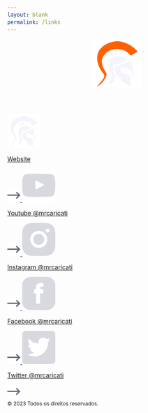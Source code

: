 ```yaml
---
layout: blank
permalink: /links
---
```


<section id="links">
  <header>
    <img src="/assets/img/logo.svg" alt="Mr. Caricati" />
  </header>
  <nav>
    <a href="/">
      <img src="/assets/img/links/website.svg" class="social-icon" />
      <p>
        <span class="name mrcaricati">Website</span>
      </p>
      <img src="/assets/img/links/arrow.svg" class="arrow-icon" />
    </a>
    <a href="https://www.youtube.com/@mrcaricati" target="_blank">
      <img src="/assets/img/links/youtube.svg" class="social-icon" />
      <p>
        <span class="name">Youtube</span>
        <span class="uname">@mrcaricati</span>
      </p>
      <img src="/assets/img/links/arrow.svg" class="arrow-icon" />
    </a>
    <a href="https://www.instagram.com/mrcaricati/" target="_blank">
      <img src="/assets/img/links/instagram.svg" class="social-icon" />
      <p>
        <span class="name">Instagram</span>
        <span class="uname">@mrcaricati</span>
      </p>
      <img src="/assets/img/links/arrow.svg" class="arrow-icon" />
    </a>
    <a href="https://www.facebook.com/profile.php?id=100087241837459" target="_blank">
      <img src="/assets/img/links/facebook.svg" class="social-icon" />
      <p>
        <span class="name">Facebook</span>
        <span class="uname">@mrcaricati</span>
      </p>
      <img src="/assets/img/links/arrow.svg" class="arrow-icon" />
    </a>
    <a href="https://www.twitter.com/mrcaricati" target="_blank">
      <img src="/assets/img/links/twitter.svg" class="social-icon" />
      <p>
        <span class="name">Twitter</span>
        <span class="uname">@mrcaricati</span>
      </p>
      <img src="/assets/img/links/arrow.svg" class="arrow-icon" />
    </a>
  </nav>
  <footer>
    <small>© 2023 Todos os direitos reservados.</small>
  </footer>
</section>
